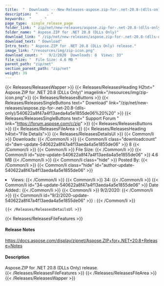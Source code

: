```yaml
---
title:  "  Downloads ---New-Releases-aspose.zip-for-.net-20.8-(dlls-only) . " 
description:  "    . " 
keywords:  "    . " 
page_type:  single_release_page
folder_link: " zip/net/new-releases/aspose.zip-for-.net-20.8-(dlls-only)/"
folder_name: " Aspose.ZIP for .NET 20.8 (DLLs Only)"
download_link: " /zip/net/new-releases/aspose.zip-for-.net-20.8-(dlls-only)/540622a8f47a4f13aeda4a5e1855de06"
download_text: " Download"
Intro_text: " Aspose.ZIP for .NET 20.8 (DLLs Only) release."
image_link: "/resources/img/zip-icon.png"
download_count: "   9/2/2020  Downloads: 8  Views: 33"
file_size: "  File Size: 4.6 MB "
parent_path: "zip/net"
section_parent_path: "zip/net"
weight: 39 
---
```


{{< Releases/ReleasesWapper >}}
  {{< Releases/ReleasesHeading H2txt=" Aspose.ZIP for .NET 20.8 (DLLs Only)" imagelink="/resources/img/zip-icon.png">}}
  {{< Releases/ReleasesButtons >}}
    {{< Releases/ReleasesSingleButtons text=" Download" link="/zip/net/new-releases/aspose.zip-for-.net-20.8-(dlls-only)/540622a8f47a4f13aeda4a5e1855de06%20%20" >}}
    {{< Releases/ReleasesSingleButtons text=" Support Forum " link="https://forum.aspose.com/c/zip" >}}
  {{< Releases/ReleasesButtons >}}
  {{< Releases/ReleasesFileArea >}}
    {{< Releases/ReleasesHeading h4txt="File Details">}}
    {{< Releases/ReleasesDetailsUl >}}
            {{< Common/li  >}} Downloads: {{< /Common/li >}} 
      {{< Common/li class="downloadcount" id="dwn-update-540622a8f47a4f13aeda4a5e1855de06" >}} 8 {{< /Common/li >}} 
      {{< Common/li  >}} File Size: {{< /Common/li >}} 
      {{< Common/li id="size-update-540622a8f47a4f13aeda4a5e1855de06" >}} 4.6 MB {{< /Common/li >}} 
      {{< Common/li  class="hide" >}} Posted By: {{< /Common/li >}} 
      {{< Common/li class="hide" id="author-update-540622a8f47a4f13aeda4a5e1855de06" >}} <li>Views: {{< /Common/li >}} 
      {{< Common/li  >}} 34: {{< /Common/li >}} 
      {{< Common/li id="34-update-540622a8f47a4f13aeda4a5e1855de06" >}} Date Added:: {{< /Common/li >}} 
      {{< Common/li  >}} 9/2/2020: {{< /Common/li >}} 
      {{< Common/li id="9/2/2020-update-540622a8f47a4f13aeda4a5e1855de06" >}} : {{< /Common/li >}} 

    {{< /Releases/ReleasesDetailsUl >}}

  {{< Releases/ReleasesFileFeatures >}}
      <h4>Release Notes</h4><div><a href="https://docs.aspose.com/display/zipnet/Aspose.ZIP+for+.NET+20.8+Release+Notes">https://docs.aspose.com/display/zipnet/Aspose.ZIP+for+.NET+20.8+Release+Notes</a></div><h4>Description</h4><div class="HTMLDescription">Aspose.ZIP for .NET 20.8 (DLLs Only) release.</div>
  {{< /Releases/ReleasesFileFeatures >}}
 {{< /Releases/ReleasesFileArea >}}
{{< /Releases/ReleasesWapper >}}



